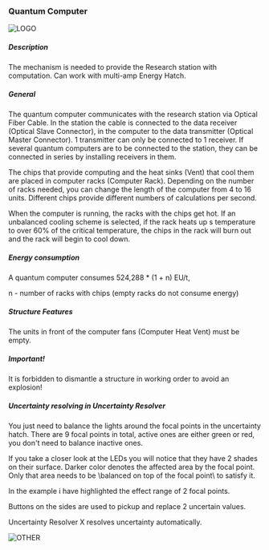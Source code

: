 ### Quantum Computer
![LOGO](https://cdn.discordapp.com/attachments/916393114166525974/916660851237322782/QCOMPUTER.png)
##### Description
The mechanism is needed to provide the Research station with computation. Can work with multi-amp Energy Hatch.
##### General
The quantum computer communicates with the research station via Optical Fiber Cable. In the station the cable is connected to the data receiver (Optical Slave Connector), in the computer to the data transmitter (Optical Master Connector). 1 transmitter can only be connected to 1 receiver. If several quantum computers are to be connected to the station, they can be connected in series by installing receivers in them.
The chips that provide computing and the heat sinks (Vent) that cool them are placed in computer racks (Computer Rack). Depending on the number of racks needed, you can change the length of the computer from 4 to 16 units. Different chips provide different numbers of calculations per second.

When the computer is running, the racks with the chips get hot. If an unbalanced cooling scheme is selected, if the rack heats up s temperature to over 60% of the critical temperature, the chips in the rack will burn out and the rack will begin to cool down.
##### Energy consumption
A quantum computer consumes 524,288 * (1 + n) EU/t,
n - number of racks with chips (empty racks do not consume energy)
##### Structure Features
The units in front of the computer fans (Computer Heat Vent) must be empty.
##### Important!
It is forbidden to dismantle a structure in working order to avoid an explosion!
##### Uncertainty resolving in Uncertainty Resolver
You just need to balance the lights around the focal points in the uncertainty hatch. There are 9 focal points in total, active ones are either green or red, you don't need to balance inactive ones.

If you take a closer look at the LEDs you will notice that they have 2 shades on their surface. Darker color denotes the affected area by the focal point. Only that area needs to be \balanced on top of the focal point\ to satisfy it.

In the example i have highlighted the effect range of 2 focal points.

Buttons on the sides are used to pickup and replace 2 uncertain values.

Uncertainty Resolver X resolves uncertainty automatically.
![OTHER](https://cdn.discordapp.com/attachments/916393114166525974/924258464195289138/Uncertain.png)
